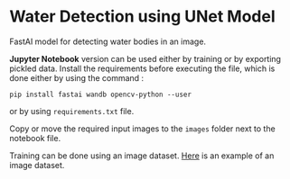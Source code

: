 # **Water Detection using UNet Model**
FastAI model for detecting water bodies in an image.


**Jupyter Notebook** version can be used either by training or by exporting pickled data.
Install the requirements before executing the file, which is done either by using the command :
```
pip install fastai wandb opencv-python --user
```
or by using `requirements.txt` file.

Copy or move the required input images to the `images` folder next to the notebook file.

Training can be done using an image dataset. [Here](https://github.com/adarshrao1/image-dataset) is an example of an image dataset.

